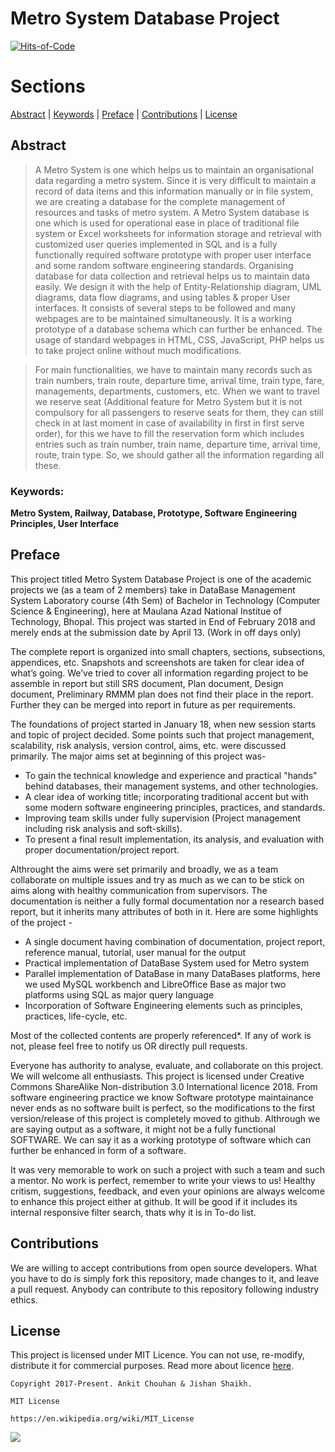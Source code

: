 # Metro System Database Project
[![Hits-of-Code](https://hitsofcode.com/github/jishanshaikh4/metro-system-database-project)](https://hitsofcode.com/github/jishanshaikh4/metro-system-database-project/view)


# Sections
[Abstract](https://github.com/AnkitJishan/Metro-System-Database-Project#abstract) | [Keywords](https://github.com/AnkitJishan/Metro-System-Database-Project#keywords) | [Preface](https://github.com/AnkitJishan/Metro-System-Database-Project#preface) | [Contributions](https://github.com/AnkitJishan/Metro-System-Database-Project#contributions) | [License](https://github.com/AnkitJishan/Metro-System-Database-Project#license)

## Abstract
> A Metro System is one which helps us to maintain an organisational data regarding a metro system. Since it is very difficult to maintain a record of data items and  this information manually or in file system, we are creating a database for the complete management of resources and tasks of metro system. A Metro System database is one which is used for operational ease in place of traditional file system or Excel worksheets for information storage and retrieval with customized user queries implemented in SQL and is a fully functionally required software prototype with proper user interface and some random software engineering standards. Organising database for data collection and retrieval helps us to maintain data easily. We design it with the help of Entity-Relationship diagram, UML diagrams, data flow diagrams, and using tables & proper User interfaces. It consists of several steps to be followed and many webpages are to be maintained simultaneously. It is a working prototype of a database schema which can further be enhanced. The usage of standard webpages in HTML, CSS, JavaScript, PHP helps us to take project online without much modifications. 

> For main functionalities, we have to maintain many records such as train numbers, train route, departure time, arrival time, train type, fare, managements, departments, customers, etc. When we want to travel we reserve seat (Additional feature for Metro System but it is not compulsory for all passengers to reserve seats for them, they can still check in at last moment in case of availability in first in first serve order), for this we have to fill the reservation form which includes entries such as train number, train name, departure time, arrival time, route, train type. So, we should gather all the information regarding all these. 

### Keywords:

**Metro System, Railway, Database, Prototype, Software Engineering Principles, User Interface**

## Preface
This project titled Metro System Database Project is one of the academic projects we (as a team of 2 members) take in DataBase Management System Laboratory course (4th Sem) of Bachelor in Technology (Computer Science & Engineering), here at Maulana Azad National Institue of Technology, Bhopal. This project was started in End of February 2018 and merely ends at the submission date by April 13. (Work in off days only)

The complete report is organized into small chapters, sections, subsections, appendices, etc. Snapshots and screenshots are taken for clear idea of what’s going. We’ve tried to cover all information regarding project to be assemble in report but still SRS document, Plan document, Design document, Preliminary RMMM plan does not find their place in the report. Further they can be merged into report in future as per requirements.

The foundations of project started in January 18, when new session starts and topic of project decided. Some points such that project management, scalability, risk analysis, version control, aims, etc. were discussed primarily. The major aims set at beginning of this project was-

- To gain the technical knowledge and experience and practical "hands" behind databases, their management systems, and other technologies.
- A clear idea of working title; incorporating traditional accent but with some modern software engineering principles, practices, and standards.
- Improving team skills under fully supervision (Project management including risk analysis and soft-skills).
- To present a final result implementation, its analysis, and evaluation with proper documentation/project report.

Althrought the aims were set primarily and broadly, we as a team collaborate on multiple issues and try as much as we can to be stick on aims along with healthy communication from supervisors. The documentation is neither a fully formal documentation nor a research based report, but it inherits many attributes of both in it. Here are some highlights of the project -

- A single document having combination of documentation, project report, reference manual, tutorial, user manual for the output
- Practical implementation of DataBase System used for Metro system
-	Parallel implementation of DataBase in many DataBases platforms, here we used MySQL workbench and LibreOffice Base as major two platforms using SQL as major query language
-	Incorporation of Software Engineering elements such as principles, practices, life-cycle, etc. 

Most of the collected contents are properly referenced*. If any of work is not, please feel free to notify us OR directly pull requests.

Everyone has authority to analyse, evaluate, and collaborate on this project. We will welcome all enthusiasts. This project is licensed under Creative Commons ShareAlike Non-distribution 3.0 International licence 2018. From software engineering practice we know Software prototype maintainance never ends as no software built is perfect, so the modifications to the first version/release of this project is completely moved to github. Althrough we are saying output as a software, it might not be a fully functional SOFTWARE. We can say it as a working prototype of software which can further be enhanced in form of a software.

It was very memorable to work on such a project with such a team and such a mentor. No work is perfect, remember to write your views to us! Healthy critism, suggestions, feedback, and even your opinions are always welcome to enhance this project either at github. It will be good if it includes its internal responsive filter search, thats why it is in To-do list.

## Contributions
We are willing to accept contributions from open source developers. What you have to do is simply fork this repository, made changes to it, and leave a pull request. Anybody can contribute to this repository following industry ethics.

## License
This project is licensed under MIT Licence. You can not use, re-modify, distribute it for commercial purposes. Read more about licence [here](https://en.wikipedia.org/wiki/MIT_License).

    Copyright 2017-Present. Ankit Chouhan & Jishan Shaikh.

    MIT License

    https://en.wikipedia.org/wiki/MIT_License

![](https://upload.wikimedia.org/wikipedia/commons/f/f8/License_icon-mit-88x31-2.svg)
